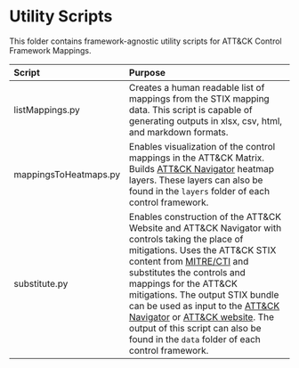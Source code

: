 # Utility Scripts

This folder contains framework-agnostic utility scripts for ATT&CK Control Framework Mappings. 

| Script | Purpose |
|:-------|:--------|
| listMappings.py | Creates a human readable list of mappings from the STIX mapping data. This script is capable of generating outputs in xlsx, csv, html, and markdown formats. |
| mappingsToHeatmaps.py | Enables visualization of the control mappings in the ATT&CK Matrix. Builds [ATT&CK Navigator](https://github.com/mitre-attack/attack-navigator) heatmap layers. These layers can also be found in the `layers` folder of each control framework. |
| substitute.py | Enables construction of the ATT&CK Website and ATT&CK Navigator with controls taking the place of mitigations. Uses the ATT&CK STIX content from [MITRE/CTI](https://github.com/mitre/cti) and substitutes the controls and mappings for the ATT&CK mitigations. The output STIX bundle can be used as input to the [ATT&CK Navigator](https://github.com/mitre-attack/attack-navigator) or [ATT&CK website](https://github.com/mitre-attack/attack-website). The output of this script can also be found in the `data` folder of each control framework. |